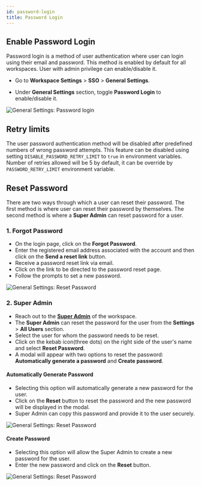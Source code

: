 ```yaml
---
id: password-login
title: Password Login
---
```


## Enable Password Login

Password login is a method of user authentication where user can login using their email and password. This method is enabled by default for all workspaces. User with admin privilege can enable/disable it.

- Go to **Workspace Settings** > **SSO** > **General Settings**.

- Under **General Settings** section, toggle **Password Login** to enable/disable it.

<div style={{textAlign: 'center'}}>

<img className="screenshot-full" src="/img/sso/general/password-login-new.png" alt="General Settings: Password login" />

</div>

## Retry limits

The user password authentication method will be disabled after predefined numbers of wrong password attempts. This feature can be disabled using setting `DISABLE_PASSWORD_RETRY_LIMIT` to `true` in environment variables. Number of retries allowed will be 5 by default, it can be override by `PASSWORD_RETRY_LIMIT` environment variable.

## Reset Password

There are two ways through which a user can reset their password. The first method is where user can reset their password by themselves. The second method is where a **Super Admin** can reset password for a user.

### 1. Forgot Password

- On the login page, click on the **Forgot Password**.
- Enter the registered email address associated with the account and then click on the **Send a reset link** button.
- Receive a password reset link via email.
- Click on the link to be directed to the password reset page.
- Follow the prompts to set a new password.

<div style={{textAlign: 'center'}}>

<img className="screenshot-full" src="/img/sso/general/forgot-password.png" alt="General Settings: Reset Password" />

</div>

### 2. **Super Admin**

- Reach out to the **[Super Admin](/docs/Enterprise/superadmin)** of the workspace.
- The **Super Admin** can reset the password for the user from the **Settings** > **All Users** section.
- Select the user for whom the password needs to be reset.
- Click on the kebab icon(three dots) on the right side of the user's name and select **Reset Password**.
- A modal will appear with two options to reset the password: **Automatically generate a password** and **Create password**.

#### Automatically Generate Password

- Selecting this option will automatically generate a new password for the user.
- Click on the **Reset** button to reset the password and the new password will be displayed in the modal.
- Super Admin can copy this password and provide it to the user securely.

<div style={{textAlign: 'center'}}>

<img className="screenshot-full" src="/img/sso/general/auto-password.png" alt="General Settings: Reset Password" />

</div>

#### Create Password

- Selecting this option will allow the Super Admin to create a new password for the user.
- Enter the new password and click on the **Reset** button.

<div style={{textAlign: 'center'}}>

<img className="screenshot-full" src="/img/sso/general/create-password.png" alt="General Settings: Reset Password" />

</div>